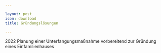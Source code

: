 ```yaml
---

layout: post
icon: download 
title: Gründungslösungen 

---
```


2022 Planung einer Unterfangungsmaßnahme vorbereitend zur Gründung eines Einfamilienhauses



